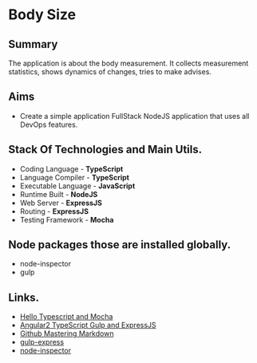 # Body Size

## Summary
The application is about the body measurement. It collects measurement statistics, shows dynamics of changes, tries to make advises.  

## Aims
* Create a simple application FullStack NodeJS application that uses all DevOps features.

## Stack Of Technologies and Main Utils.
- Coding Language - **TypeScript**
- Language Compiler - **TypeScript**
- Executable Language - **JavaScript**
- Runtime Built - **NodeJS**
- Web Server - **ExpressJS**
- Routing - **ExpressJS**
- Testing Framework - **Mocha**

## Node packages those are installed globally.
- node-inspector
- gulp

## Links.
- [Hello Typescript and Mocha](http://jonnyreeves.co.uk/2015/hello-typescript-and-mocha/)
- [Angular2 TypeScript Gulp and ExpressJS](http://blog.edenmsg.com/angular2-typescript-gulp-and-expressjs/)
- [Github Mastering Markdown](https://guides.github.com/features/mastering-markdown/)
- [gulp-express](https://www.npmjs.com/package/gulp-express)
- [node-inspector](https://github.com/node-inspector/node-inspector)
